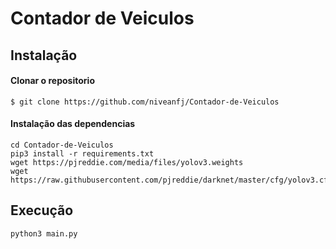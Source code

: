 # Contador de Veiculos
 
## Instalação
#### Clonar o repositorio
    $ git clone https://github.com/niveanfj/Contador-de-Veiculos
#### Instalação das dependencias
    cd Contador-de-Veiculos
    pip3 install -r requirements.txt
    wget https://pjreddie.com/media/files/yolov3.weights
    wget https://raw.githubusercontent.com/pjreddie/darknet/master/cfg/yolov3.cfg
## Execução
    python3 main.py
